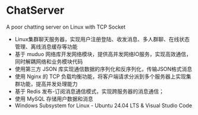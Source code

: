 # ChatServer
A poor chatting server on Linux with TCP Socket
- Linux集群聊天服务器，实现用户注册登陆、收发消息、多人群聊、在线状态管理、离线消息缓存等功能
- 基于 muduo 网络库开发网络模块，提供高并发网络IO服务，实现高效通信，同时解耦网络和业务模块代码
- 使用第三方 JSON 库实现通信数据的序列化和反序列化，传输JSON格式消息
- 使用 Nginx 的 TCP 负载均衡功能，将客户端请求分派到多个服务器上实现集群功能，提高并发处理能力
- 基于 Redis 发布-订阅消息通信模式，实现跨服务器的消息通信；
- 使用 MySQL 存储用户数据和消息
- Windows Subsystem for Linux - Ubuntu 24.04 LTS & Visual Studio Code
